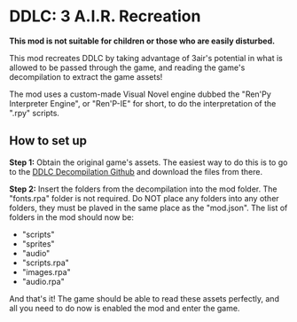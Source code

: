# DDLC: 3 A.I.R. Recreation
<b>This mod is not suitable for children or those who are easily disturbed.</b>

This mod recreates DDLC by taking advantage of 3air's potential in what is allowed to be passed through the game, and reading the game's decompilation to extract the game assets!

The mod uses a custom-made Visual Novel engine dubbed the "Ren'Py Interpreter Engine", or "Ren'P-IE" for short, to do the interpretation of the ".rpy" scripts.


## How to set up
<b>Step 1:</b> Obtain the original game's assets. The easiest way to do this is to go to the <a href="https://github.com/Blobadoodle/ddlc-decompiled/tree/main">DDLC Decompilation Github</a> and download the files from there.

<b>Step 2:</b> Insert the folders from the decompilation into the mod folder. The "fonts.rpa" folder is not required. Do NOT place any folders into any other folders, they must be plaved in the same place as the "mod.json". The list of folders in the mod should now be:
- "scripts"
- "sprites"
- "audio"
- "scripts.rpa"
- "images.rpa"
- "audio.rpa"
  
And that's it! The game should be able to read these assets perfectly, and all you need to do now is enabled the mod and enter the game.

